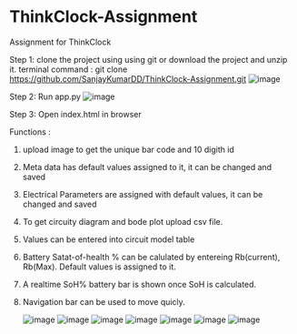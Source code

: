 # ThinkClock-Assignment
Assignment for ThinkClock

Step 1: clone the project using using git or download the project and unzip it.
terminal command : git clone https://github.com/SanjayKumarDD/ThinkClock-Assignment.git
![image](https://github.com/SanjayKumarDD/ThinkClock-Assignment/assets/92215315/28aad2fd-f1b8-4786-8219-3a0e59a9b4be)

Step 2: Run app.py
![image](https://github.com/SanjayKumarDD/ThinkClock-Assignment/assets/92215315/3c8fd64f-5c49-47d9-8c76-d236195d8ddc)

Step 3: Open index.html in browser

Functions :
1. upload image to get the unique bar code and 10 digith id
2. Meta data has default values assigned to it, it can be changed and saved
3. Electrical Parameters are assigned with default values, it can be changed and saved
4. To get circuity diagram and bode plot upload csv file.
5. Values can be entered into circuit model table
6. Battery Satat-of-health % can be calulated by entereing Rb(current), Rb(Max). Default values is assigned to it.
7. A realtime SoH% battery bar is shown once SoH is calculated.
8. Navigation bar can be used to move quicly.

   ![image](https://github.com/SanjayKumarDD/ThinkClock-Assignment/assets/92215315/73c9b0f1-7d43-447e-9700-c0667cdf1ad2)
![image](https://github.com/SanjayKumarDD/ThinkClock-Assignment/assets/92215315/259c7311-bdd3-4d2f-bad3-6e0084b13871)
![image](https://github.com/SanjayKumarDD/ThinkClock-Assignment/assets/92215315/8171c3e0-59ad-4c87-832e-688ba13e6877)
![image](https://github.com/SanjayKumarDD/ThinkClock-Assignment/assets/92215315/817cfba7-4768-4b3c-9b1f-95d891ca34ae)
![image](https://github.com/SanjayKumarDD/ThinkClock-Assignment/assets/92215315/81864f2a-bca2-4c2f-b441-7885bb93c8a0)
![image](https://github.com/SanjayKumarDD/ThinkClock-Assignment/assets/92215315/737b84e1-426a-4851-a5fd-a130c90a6664)
![image](https://github.com/SanjayKumarDD/ThinkClock-Assignment/assets/92215315/8066740f-de32-47fd-92ef-72b89d985c4f)
